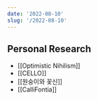 ```yaml
---
date: '2022-08-10'
slug: '/2022-08-10'
---
```


## Personal Research

- [[Optimistic Nihilism]]
- [[CELLO]]
- [[원숭이와 꽃신]]
- [[CalliFontia]]
